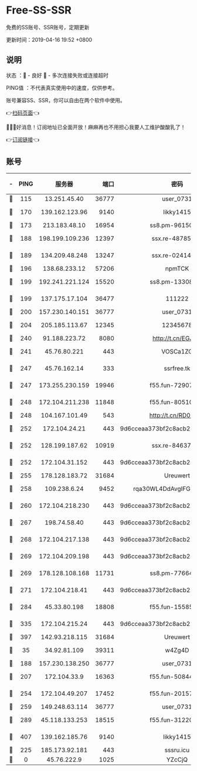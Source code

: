 # Free-SS-SSR

免费的SS账号、SSR账号，定期更新

更新时间：2019-04-16 19:52 +0800

## 说明

状态     ：🙂 - 良好 🙁 - 多次连接失败或连接超时

PING值   ：不代表真实使用中的速度，仅供参考。

账号兼容SS、SSR，你可以自由在两个软件中使用。

👉[扫码页面](https://liesauer.github.io/Free-SS-SSR/)👈

🎉🎉🎉好消息！订阅地址已全面开放！麻麻再也不用担心我要人工维护酸酸乳了！

👉[订阅链接](https://www.liesauer.net/yogurt/subscribe?ACCESS_TOKEN=DAYxR3mMaZAsaqUb)👈

## 账号

|-|PING|服务器|端口|密码|加密方式|区域|
|:----:|:----:|:-----:|-----:|:----:|:----:|:----:|
|🙂|115|13.251.45.40|36777|user_0731|chacha20|SG|
|🙂|170|139.162.123.96|9140|likky1415|aes-256-cfb|JP|
|🙂|173|213.183.48.10|16954|ss8.pm-96150837|rc4-md5|RU|
|🙂|188|198.199.109.236|12397|ssx.re-48785024|aes-256-cfb|US|
|🙂|189|134.209.48.248|13247|ssx.re-02414807|aes-256-cfb|US|
|🙂|196|138.68.233.12|57206|npmTCK|rc4-md5|US|
|🙂|199|192.241.221.124|15520|ss8.pm-13308805|aes-256-cfb|US|
|🙂|199|137.175.17.104|36477|111222|aes-256-cfb|US|
|🙂|200|157.230.140.151|36777|user_0731|chacha20|US|
|🙂|204|205.185.113.67|12345|12345678|aes-256-cfb|US|
|🙂|240|91.188.223.72|8080|http://t.cn/EGJIyrl|rc4-md5|RU|
|🙂|241|45.76.80.221|443|VOSCa1ZG|aes-256-cfb|DE|
|🙂|247|45.76.162.14|333|ssrfree.tk|aes-256-cfb|SG|
|🙂|247|173.255.230.159|19946|f55.fun-72907812|aes-256-cfb|US|
|🙂|248|172.104.211.238|11848|f55.fun-80510832|aes-256-cfb|US|
|🙂|248|104.167.101.49|543|http://t.cn/RD0D7sx|rc4-md5|CA|
|🙂|252|172.104.24.21|443|9d6cceaa373bf2c8acb22e60b6a58be6|aes-256-cfb|US|
|🙂|252|128.199.187.62|10919|ssx.re-84637462|aes-256-cfb|SG|
|🙂|252|172.104.31.152|443|9d6cceaa373bf2c8acb22e60b6a58be6|aes-256-cfb|US|
|🙂|255|178.128.183.72|31684|Ureuwert|chacha20|US|
|🙂|258|109.238.6.24|9452|rqa30WL4DdAvgIFG6Fs3znzTa|aes-256-cfb|FR|
|🙂|260|172.104.218.230|443|9d6cceaa373bf2c8acb22e60b6a58be6|aes-256-cfb|US|
|🙂|267|198.74.58.40|443|9d6cceaa373bf2c8acb22e60b6a58be6|aes-256-cfb|US|
|🙂|268|172.104.217.138|443|9d6cceaa373bf2c8acb22e60b6a58be6|aes-256-cfb|US|
|🙂|269|172.104.209.198|443|9d6cceaa373bf2c8acb22e60b6a58be6|aes-256-cfb|US|
|🙂|269|178.128.108.168|11731|ss8.pm-77664011|aes-256-cfb|SG|
|🙂|271|172.104.218.41|443|9d6cceaa373bf2c8acb22e60b6a58be6|aes-256-cfb|US|
|🙂|284|45.33.80.198|18808|f55.fun-15585908|aes-256-cfb|US|
|🙂|335|172.104.215.24|443|9d6cceaa373bf2c8acb22e60b6a58be6|aes-256-cfb|US|
|🙂|397|142.93.218.115|31684|Ureuwert|chacha20|IN|
|🙂|35|34.92.81.109|39311|w4Zg4D|chacha20-ietf|US|
|🙂|188|157.230.138.250|36777|user_0731|chacha20|US|
|🙂|207|172.104.33.9|16363|f55.fun-50844957|aes-256-cfb|SG|
|🙂|254|172.104.49.207|17452|f55.fun-20157942|aes-256-cfb|SG|
|🙂|259|149.248.63.114|36777|user_0731|chacha20|CA|
|🙂|289|45.118.133.253|18515|f55.fun-31220969|aes-256-cfb|SG|
|🙂|407|139.162.185.76|9140|likky1415|aes-256-cfb|DE|
|🙁|225|185.173.92.181|443|sssru.icu|rc4-md5|RU|
|🙁|0|45.76.222.9|1025|YZcCjQ|rc4-md5|JP|
